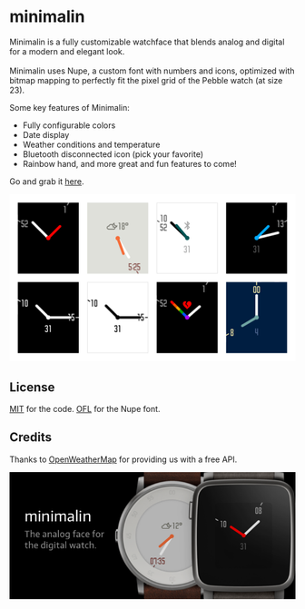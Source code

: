 # minimalin
Minimalin is a fully customizable watchface that blends analog and digital for a modern and elegant look. <br><br>
Minimalin uses Nupe, a custom font with numbers and icons, optimized with bitmap mapping to perfectly fit the pixel grid of the Pebble watch (at size 23).

Some key features of Minimalin:
* Fully configurable colors
* Date display
* Weather conditions and temperature
* Bluetooth disconnected icon (pick your favorite)
* Rainbow hand, and more great and fun features to come!

Go and grab it [here](https://apps.getpebble.com/en_US/application/56f93a5361a01637e5000036).

![Preview](design/minimalin_preview.png)

## License

[MIT](LICENSE.md) for the code.
[OFL](design/font/LICENSE.md) for the Nupe font.

## Credits

Thanks to [OpenWeatherMap](http://openweathermap.org/) for providing us with a free API.

![banner](design/store/marketing-banner.png)
